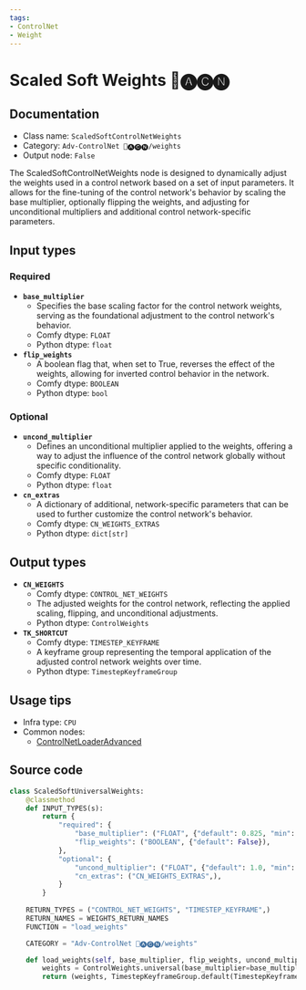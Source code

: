 ```yaml
---
tags:
- ControlNet
- Weight
---
```


# Scaled Soft Weights 🛂🅐🅒🅝
## Documentation
- Class name: `ScaledSoftControlNetWeights`
- Category: `Adv-ControlNet 🛂🅐🅒🅝/weights`
- Output node: `False`

The ScaledSoftControlNetWeights node is designed to dynamically adjust the weights used in a control network based on a set of input parameters. It allows for the fine-tuning of the control network's behavior by scaling the base multiplier, optionally flipping the weights, and adjusting for unconditional multipliers and additional control network-specific parameters.
## Input types
### Required
- **`base_multiplier`**
    - Specifies the base scaling factor for the control network weights, serving as the foundational adjustment to the control network's behavior.
    - Comfy dtype: `FLOAT`
    - Python dtype: `float`
- **`flip_weights`**
    - A boolean flag that, when set to True, reverses the effect of the weights, allowing for inverted control behavior in the network.
    - Comfy dtype: `BOOLEAN`
    - Python dtype: `bool`
### Optional
- **`uncond_multiplier`**
    - Defines an unconditional multiplier applied to the weights, offering a way to adjust the influence of the control network globally without specific conditionality.
    - Comfy dtype: `FLOAT`
    - Python dtype: `float`
- **`cn_extras`**
    - A dictionary of additional, network-specific parameters that can be used to further customize the control network's behavior.
    - Comfy dtype: `CN_WEIGHTS_EXTRAS`
    - Python dtype: `dict[str]`
## Output types
- **`CN_WEIGHTS`**
    - Comfy dtype: `CONTROL_NET_WEIGHTS`
    - The adjusted weights for the control network, reflecting the applied scaling, flipping, and unconditional adjustments.
    - Python dtype: `ControlWeights`
- **`TK_SHORTCUT`**
    - Comfy dtype: `TIMESTEP_KEYFRAME`
    - A keyframe group representing the temporal application of the adjusted control network weights over time.
    - Python dtype: `TimestepKeyframeGroup`
## Usage tips
- Infra type: `CPU`
- Common nodes:
    - [ControlNetLoaderAdvanced](../../ComfyUI-Advanced-ControlNet/Nodes/ControlNetLoaderAdvanced.md)



## Source code
```python
class ScaledSoftUniversalWeights:
    @classmethod
    def INPUT_TYPES(s):
        return {
            "required": {
                "base_multiplier": ("FLOAT", {"default": 0.825, "min": 0.0, "max": 1.0, "step": 0.001}, ),
                "flip_weights": ("BOOLEAN", {"default": False}),
            },
            "optional": {
                "uncond_multiplier": ("FLOAT", {"default": 1.0, "min": 0.0, "max": 1.0, "step": 0.01}, ),
                "cn_extras": ("CN_WEIGHTS_EXTRAS",),
            }
        }
    
    RETURN_TYPES = ("CONTROL_NET_WEIGHTS", "TIMESTEP_KEYFRAME",)
    RETURN_NAMES = WEIGHTS_RETURN_NAMES
    FUNCTION = "load_weights"

    CATEGORY = "Adv-ControlNet 🛂🅐🅒🅝/weights"

    def load_weights(self, base_multiplier, flip_weights, uncond_multiplier: float=1.0, cn_extras: dict[str]={}):
        weights = ControlWeights.universal(base_multiplier=base_multiplier, flip_weights=flip_weights, uncond_multiplier=uncond_multiplier, extras=cn_extras)
        return (weights, TimestepKeyframeGroup.default(TimestepKeyframe(control_weights=weights))) 

```
